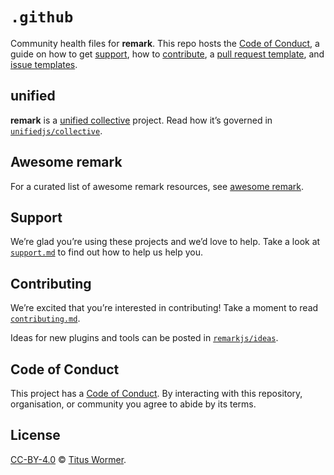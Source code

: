 # `.github`

Community health files for **remark**.
This repo hosts the [Code of Conduct][coc], a guide on how to get [support][],
how to [contribute][], a [pull request template][pr], and [issue
templates][issue].

## unified

**remark** is a [unified collective][unified] project.
Read how it’s governed in [`unifiedjs/collective`][collective].

## Awesome remark

For a curated list of awesome remark resources, see [awesome remark][awesome].

## Support

We’re glad you’re using these projects and we’d love to help.
Take a look at [`support.md`][support] to find out how to help us help you.

## Contributing

We’re excited that you’re interested in contributing!
Take a moment to read [`contributing.md`][contribute].

Ideas for new plugins and tools can be posted in [`remarkjs/ideas`][ideas].

## Code of Conduct

This project has a [Code of Conduct][coc].
By interacting with this repository, organisation, or community you agree to
abide by its terms.

## License

[CC-BY-4.0][license] © [Titus Wormer][author].

<!-- Definitions -->

[license]: https://creativecommons.org/licenses/by/4.0/

[author]: https://wooorm.com

[coc]: code-of-conduct.md

[contribute]: contributing.md

[support]: support.md

[pr]: .github/pull-request-template.md

[issue]: .github/ISSUE_TEMPLATE

[ideas]: https://github.com/remarkjs/ideas

[awesome]: https://github.com/remarkjs/awesome-remark

[unified]: https://github.com/unifiedjs

[collective]: https://github.com/unifiedjs/collective
